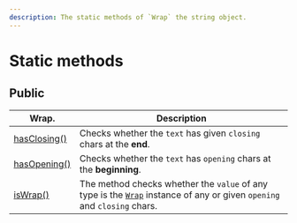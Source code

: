```yaml
---
description: The static methods of `Wrap` the string object.
---
```


# Static methods

## Public

| Wrap.                         | Description                                                                                                                           |
| ----------------------------- | ------------------------------------------------------------------------------------------------------------------------------------- |
| [hasClosing()](hasclosing.md) | Checks whether the `text` has given `closing` chars at the **end**.                                                                   |
| [hasOpening()](hasopening.md) | Checks whether the `text` has `opening` chars at the **beginning**.                                                                   |
| [isWrap()](iswrap.md)         | The method checks whether the `value` of any type is the [`Wrap`](../wrap.md) instance of any or given `opening` and `closing` chars. |
